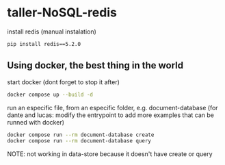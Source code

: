 # taller-NoSQL-redis

install redis (manual instalation)
```bash
pip install redis==5.2.0
```

## Using docker, the best thing in the world
start docker (dont forget to stop it after)
```bash
docker compose up --build -d
```

run an especific file, from an especific folder, e.g. document-database (for dante and lucas: modify the entrypoint to add more examples that can be runned with docker)
```bash
docker compose run --rm document-database create
docker compose run --rm document-database query
```
NOTE: not working in data-store because it doesn't have create or query